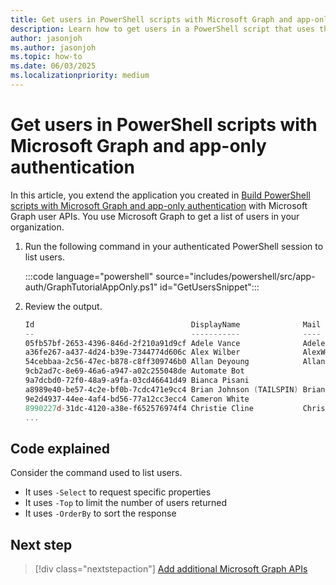 ```yaml
---
title: Get users in PowerShell scripts with Microsoft Graph and app-only authentication
description: Learn how to get users in a PowerShell script that uses the Microsoft Graph API to access data using app-only authentication.
author: jasonjoh
ms.author: jasonjoh
ms.topic: how-to
ms.date: 06/03/2025
ms.localizationpriority: medium
---
```


# Get users in PowerShell scripts with Microsoft Graph and app-only authentication

<!-- cSpell:ignore Pisani -->

In this article, you extend the application you created in [Build PowerShell scripts with Microsoft Graph and app-only authentication](powershell-app-only.md) with Microsoft Graph user APIs. You use Microsoft Graph to get a list of users in your organization.

1. Run the following command in your authenticated PowerShell session to list users.

    :::code language="powershell" source="includes/powershell/src/app-auth/GraphTutorialAppOnly.ps1" id="GetUsersSnippet":::

1. Review the output.

    ```powershell
    Id                                   DisplayName              Mail                  UserPrincipalName UserType
    --                                   -----------              ----                  ----------------- --------
    05fb57bf-2653-4396-846d-2f210a91d9cf Adele Vance              AdeleV@contoso.com
    a36fe267-a437-4d24-b39e-7344774d606c Alex Wilber              AlexW@contoso.com
    54cebbaa-2c56-47ec-b878-c8ff309746b0 Allan Deyoung            AllanD@contoso.com
    9cb2ad7c-8e69-46a6-a947-a02c255048de Automate Bot
    9a7dcbd0-72f0-48a9-a9fa-03cd46641d49 Bianca Pisani
    a8989e40-be57-4c2e-bf0b-7cdc471e9cc4 Brian Johnson (TAILSPIN) BrianJ@contoso.com
    9e2d4937-44ee-4af4-bd56-77a12cc3ecc4 Cameron White
    8990227d-31dc-4120-a38e-f652576974f4 Christie Cline           ChristieC@contoso.com
    ...
    ```

## Code explained

Consider the command used to list users.

- It uses `-Select` to request specific properties
- It uses `-Top` to limit the number of users returned
- It uses `-OrderBy` to sort the response

## Next step

> [!div class="nextstepaction"]
> [Add additional Microsoft Graph APIs](powershell-app-only-extend-app.md)
